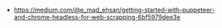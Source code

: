 * https://medium.com/@e_mad_ehsan/getting-started-with-puppeteer-and-chrome-headless-for-web-scrapping-6bf5979dee3e
